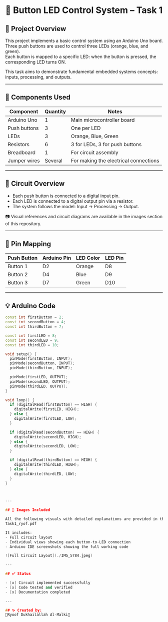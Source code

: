 # 🔘 Button LED Control System – Task 1

## 📌 Project Overview
This project implements a basic control system using an Arduino Uno board.  
Three push buttons are used to control three LEDs (orange, blue, and green).  
Each button is mapped to a specific LED: when the button is pressed, the corresponding LED turns ON.

This task aims to demonstrate fundamental embedded systems concepts: inputs, processing, and outputs.

---

## 🧰 Components Used

| Component        | Quantity | Notes                                |
|------------------|----------|---------------------------------------|
| Arduino Uno      | 1        | Main microcontroller board            |
| Push buttons     | 3        | One per LED                           |
| LEDs             | 3        | Orange, Blue, Green                   |
| Resistors        | 6        | 3 for LEDs, 3 for push buttons        |
| Breadboard       | 1        | For circuit assembly                  |
| Jumper wires     | Several  | For making the electrical connections |

---

## 🔌 Circuit Overview

- Each push button is connected to a digital input pin.
- Each LED is connected to a digital output pin via a resistor.
- The system follows the model: Input → Processing → Output.

📷 Visual references and circuit diagrams are available in the images section of this repository.

---

## 🧾 Pin Mapping

| Push Button | Arduino Pin | LED Color | LED Pin |
|-------------|-------------|-----------|---------|
| Button 1    | D2          | Orange    | D8      |
| Button 2    | D4          | Blue      | D9      |
| Button 3    | D7          | Green     | D10     |

---

## 💡 Arduino Code

```cpp
const int firstButton = 2;
const int secondButton = 4;
const int thirdButton = 7;

const int firstLED = 8;
const int secondLED = 9;
const int thirdLED = 10;

void setup() {
  pinMode(firstButton, INPUT);
  pinMode(secondButton, INPUT);
  pinMode(thirdButton, INPUT);

  pinMode(firstLED, OUTPUT);
  pinMode(secondLED, OUTPUT);
  pinMode(thirdLED, OUTPUT);
}

void loop() {
  if (digitalRead(firstButton) == HIGH) {
    digitalWrite(firstLED, HIGH);
  } else {
    digitalWrite(firstLED, LOW);
  }

  if (digitalRead(secondButton) == HIGH) {
    digitalWrite(secondLED, HIGH);
  } else {
    digitalWrite(secondLED, LOW);
  }

  if (digitalRead(thirdButton) == HIGH) {
    digitalWrite(thirdLED, HIGH);
  } else {
    digitalWrite(thirdLED, LOW);
  }
}



---

## 📸 Images Included

All the following visuals with detailed explanations are provided in the attached PDF file:
Task1_ryof.pdf

It includes:
- Full circuit layout  
- Individual views showing each button-to-LED connection  
- Arduino IDE screenshots showing the full working code

![Full Circuit Layout](./IMG_5784.jpeg)

---

## ✅ Status

- [x] Circuit implemented successfully  
- [x] Code tested and verified  
- [x] Documentation completed  

---

## ✨ Created by:  
🌷Ryoof Dukhailallah Al-Malki🌷
